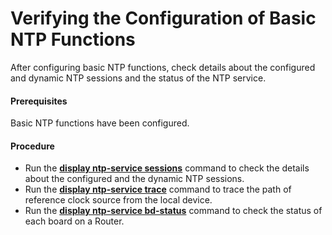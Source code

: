 Verifying the Configuration of Basic NTP Functions
==================================================

After configuring basic NTP functions, check details about the configured and dynamic NTP sessions and the status of the NTP service.

#### Prerequisites

Basic NTP functions have been configured.


#### Procedure

* Run the [**display ntp-service sessions**](cmdqueryname=display+ntp-service+sessions) command to check the details about the configured and the dynamic NTP sessions.
* Run the [**display ntp-service trace**](cmdqueryname=display+ntp-service+trace) command to trace the path of reference clock source from the local device.
* Run the [**display ntp-service bd-status**](cmdqueryname=display+ntp-service+bd-status) command to check the status of each board on a Router.